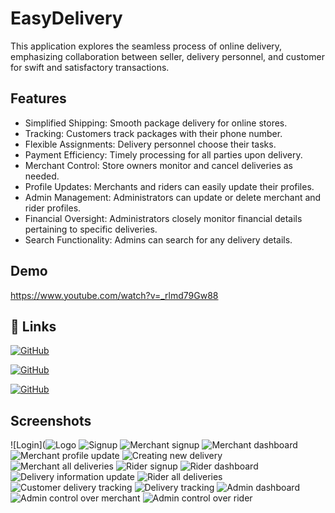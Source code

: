 # EasyDelivery
This application explores the seamless process of online delivery, emphasizing collaboration between seller, delivery personnel, and customer for swift and satisfactory transactions.

## Features

-  Simplified Shipping: Smooth package delivery for online stores.
- Tracking: Customers track packages with their phone number.
- Flexible Assignments: Delivery personnel choose their tasks.
- Payment Efficiency: Timely processing for all parties upon delivery.
- Merchant Control: Store owners monitor and cancel deliveries as needed.
- Profile Updates: Merchants and riders can easily update their profiles.
- Admin Management: Administrators can update or delete merchant and rider profiles.
- Financial Oversight: Administrators closely monitor financial details pertaining to specific deliveries.
- Search Functionality: Admins can search for any delivery details.

## Demo

https://www.youtube.com/watch?v=_rlmd79Gw88

## 🔗 Links
[![GitHub](https://img.shields.io/badge/GitHub-Repo-green.svg?style=flat-square&logo=github)](https://github.com/Sajjad2108)

[![GitHub](https://img.shields.io/badge/GitHub-Repo-green.svg?style=flat-square&logo=github)](https://github.com/maniul33)

[![GitHub](https://img.shields.io/badge/GitHub-Repo-green.svg?style=flat-square&logo=github)](https://github.com/raisajarin)


## Screenshots

![Login](![Logo](Resources/1.JPG)
![Signup](Resources/2.JPG)
![Merchant signup ](Resources/3.JPG)
![Merchant dashboard](Resources/4.JPG)
![Merchant profile update](Resources/5.JPG)
![Creating new delivery](Resources/6.JPG)
![Merchant all deliveries](Resources/7.JPG)
![Rider signup](Resources/8.JPG)
![Rider dashboard](Resources/12.JPG)
![Delivery information update](Resources/13.JPG)
![Rider all deliveries](Resources/14.JPG)
![Customer delivery tracking](Resources/15.JPG)
![Delivery tracking](Resources/16.JPG)
![Admin dashboard](Resources/9.JPG)
![Admin control over merchant](Resources/10.JPG)
![Admin control over rider](Resources/11.JPG)
